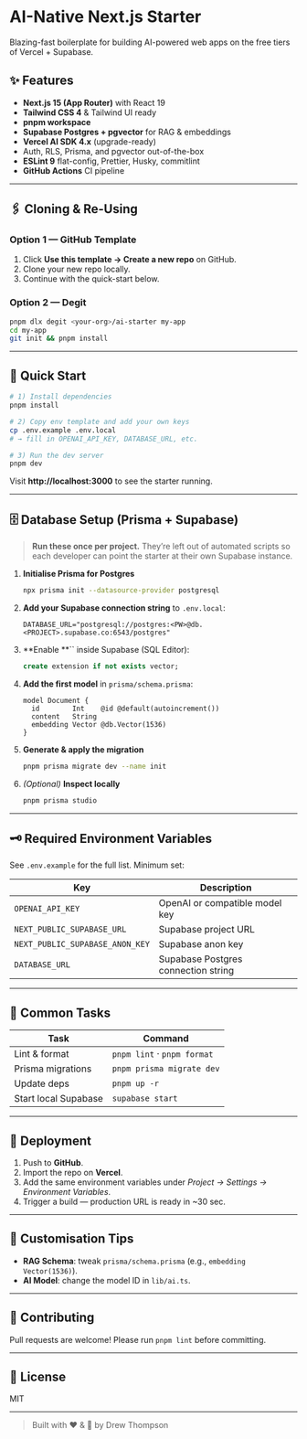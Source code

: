 # AI-Native Next.js Starter

Blazing-fast boilerplate for building AI-powered web apps on the free tiers of Vercel + Supabase.

## ✨ Features

- **Next.js 15 (App Router)** with React 19
- **Tailwind CSS 4** & Tailwind UI ready
- **pnpm workspace**
- **Supabase Postgres + pgvector** for RAG & embeddings
- **Vercel AI SDK 4.x** (upgrade-ready)
- Auth, RLS, Prisma, and pgvector out-of-the-box
- **ESLint 9** flat-config, Prettier, Husky, commitlint
- **GitHub Actions** CI pipeline

---

## 🖇️ Cloning & Re-Using

### Option 1 — GitHub Template

1. Click **Use this template → Create a new repo** on GitHub.
2. Clone your new repo locally.
3. Continue with the quick-start below.

### Option 2 — Degit

```bash
pnpm dlx degit <your-org>/ai-starter my-app
cd my-app
git init && pnpm install
```

---

## 🚀 Quick Start

```bash
# 1) Install dependencies
pnpm install

# 2) Copy env template and add your own keys
cp .env.example .env.local
# → fill in OPENAI_API_KEY, DATABASE_URL, etc.

# 3) Run the dev server
pnpm dev
```

Visit **http://localhost:3000** to see the starter running.

---

## 🗄️ Database Setup (Prisma + Supabase)

> **Run these once per project.** They’re left out of automated scripts so each developer can point the starter at their own Supabase instance.

1. **Initialise Prisma for Postgres**

   ```bash
   npx prisma init --datasource-provider postgresql
   ```

2. **Add your Supabase connection string** to `.env.local`:

   ```env
   DATABASE_URL="postgresql://postgres:<PW>@db.<PROJECT>.supabase.co:6543/postgres"
   ```

3. **Enable **`` inside Supabase (SQL Editor):

   ```sql
   create extension if not exists vector;
   ```

4. **Add the first model** in `prisma/schema.prisma`:

   ```prisma
   model Document {
     id        Int    @id @default(autoincrement())
     content   String
     embedding Vector @db.Vector(1536)
   }
   ```

5. **Generate & apply the migration**

   ```bash
   pnpm prisma migrate dev --name init
   ```

6. _(Optional)_ **Inspect locally**

   ```bash
   pnpm prisma studio
   ```

---

## 🗝️ Required Environment Variables

See `.env.example` for the full list. Minimum set:

| Key                             | Description                         |
| ------------------------------- | ----------------------------------- |
| `OPENAI_API_KEY`                | OpenAI or compatible model key      |
| `NEXT_PUBLIC_SUPABASE_URL`      | Supabase project URL                |
| `NEXT_PUBLIC_SUPABASE_ANON_KEY` | Supabase anon key                   |
| `DATABASE_URL`                  | Supabase Postgres connection string |

---

## 🔧 Common Tasks

| Task                 | Command                     |
| -------------------- | --------------------------- |
| Lint & format        | `pnpm lint` · `pnpm format` |
| Prisma migrations    | `pnpm prisma migrate dev`   |
| Update deps          | `pnpm up -r`                |
| Start local Supabase | `supabase start`            |

---

## 🛫 Deployment

1. Push to **GitHub**.
2. Import the repo on **Vercel**.
3. Add the same environment variables under _Project → Settings → Environment Variables_.
4. Trigger a build — production URL is ready in ~30 sec.

---

## 📝 Customisation Tips

- **RAG Schema**: tweak `prisma/schema.prisma` (e.g., `embedding Vector(1536)`).
- **AI Model**: change the model ID in `lib/ai.ts`.

---

## 🤝 Contributing

Pull requests are welcome! Please run `pnpm lint` before committing.

---

## 🪪 License

MIT

---

> Built with ❤️ & 🧠 by Drew Thompson
